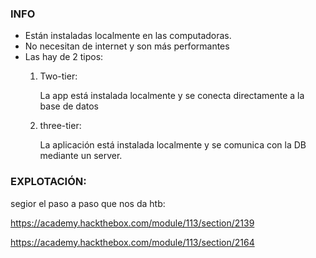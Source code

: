 ### INFO

- Están instaladas localmente en las computadoras.
- No necesitan de internet y son más performantes
- Las hay de 2 tipos:
  1) Two-tier:
     
     La app está instalada localmente y se conecta directamente a la base de datos
  2) three-tier:
     
     La aplicación está instalada localmente y se comunica con la DB mediante un server.


### EXPLOTACIÓN:

segior el paso a paso que nos da htb:

https://academy.hackthebox.com/module/113/section/2139


https://academy.hackthebox.com/module/113/section/2164

